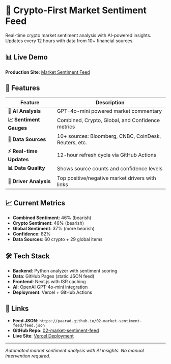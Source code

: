 # 🚀 Crypto-First Market Sentiment Feed

Real-time crypto market sentiment analysis with AI-powered insights. Updates every 12 hours with data from 10+ financial sources.

## 📊 Live Demo

**Production Site**: [Market Sentiment Feed](https://02-market-sentiment-feed.paarad.org)

## 🎯 Features

| Feature | Description |
|---------|-------------|
| **🤖 AI Analysis** | GPT-4o-mini powered market commentary |
| **📈 Sentiment Gauges** | Combined, Crypto, Global, and Confidence metrics |
| **📰 Data Sources** | 10+ sources: Bloomberg, CNBC, CoinDesk, Reuters, etc. |
| **⚡ Real-time Updates** | 12-hour refresh cycle via GitHub Actions |
| **📊 Data Quality** | Shows source counts and confidence levels |
| **🔗 Driver Analysis** | Top positive/negative market drivers with links |

## 📈 Current Metrics

- **Combined Sentiment**: 46% (bearish)
- **Crypto Sentiment**: 46% (bearish) 
- **Global Sentiment**: 37% (more bearish)
- **Confidence**: 82%
- **Data Sources**: 60 crypto + 29 global items

## 🛠️ Tech Stack

- **Backend**: Python analyzer with sentiment scoring
- **Data**: GitHub Pages (static JSON feed)
- **Frontend**: Next.js with ISR caching
- **AI**: OpenAI GPT-4o-mini integration
- **Deployment**: Vercel + GitHub Actions

## 🔗 Links

- **Feed JSON**: `https://paarad.github.io/02-market-sentiment-feed/feed.json`
- **GitHub Repo**: [02-market-sentiment-feed](https://github.com/paarad/02-market-sentiment-feed)
- **Live Site**: [Vercel Deployment](https://02-market-sentiment-feed.paarad.org)

---

*Automated market sentiment analysis with AI insights. No manual intervention required.* 